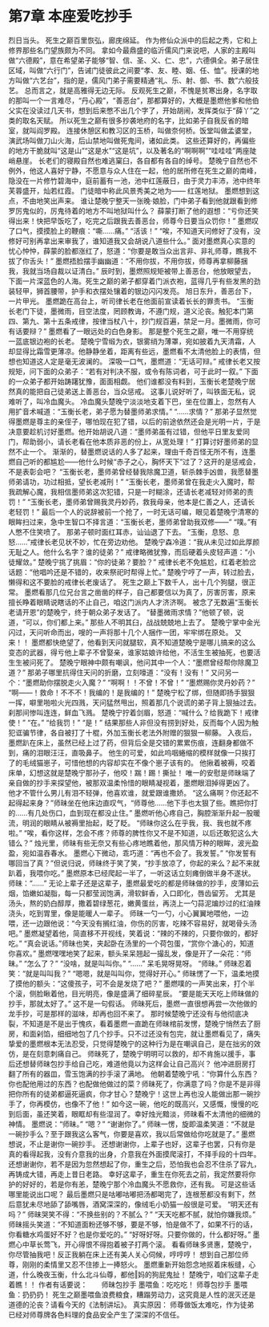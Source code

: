 # 第7章 本座爱吃抄手
烈日当头。
死生之巅百里恢弘，廊庑绵延。
作为修仙众派中的后起之秀，它和上修界那些名门望族颇为不同。
拿如今最鼎盛的临沂儒风门来说吧，人家的主殿叫做“六德殿”，意在希望弟子能够“智、信、圣、义、仁、忠”，六德俱全。弟子居住区域，叫做“六行门”，告诫门徒彼此之间要“孝、友、睦、姻、任、恤”。授课的地方叫做“六艺台”，指的是，儒风门弟子需要精通“礼、乐、射、御、书、数”六般技艺。
总而言之，就是高雅得无边无际。
反观死生之巅，不愧是贫寒出身，名字取的那叫一个一言难尽，“丹心殿”，“善恶台”，那都算好的，大概是墨燃他爹和他伯父实在没读过几天书，想到后来憋不出几个字了，开始胡闹，发挥类似于“薛丫”之类的取名天赋。
所以死生之巅有很多抄袭地府的名字，比如弟子自我反省的暗室，就叫阎罗殿。
连接休憩区和教习区的玉桥，叫做奈何桥。饭堂叫做孟婆堂，演武场叫做刀山火海，后山禁地叫做死鬼间，诸如此类。
这些还算好的，再偏些的地方干脆就叫“这是山”“这是水”“这是坑”，以及著名的“啊啊啊”“哇哇哇”两座陡峭悬崖。
长老们的寝殿自然也难逃窠臼，各自都有各自的绰号。
楚晚宁自然也不例外，他这人喜好宁静，不愿意与众人住在一起，他的居所修在死生之巅的南峰，隐没在一片修竹碧海中，庭前蓄有一池，池中红莲蔽日，由于灵力丰沛，池中终年芙蓉盛开，灿若红霞。
门徒暗中称此风景秀美之地为——
红莲地狱。
墨燃想到这点，不由地笑出声来。
谁让楚晚宁整天一张晚·娘脸，门中弟子看到他就跟看到修罗厉鬼似的，厉鬼待着的地方不叫地狱叫什么？
薛蒙打断了他的遐想：“亏你还笑得出来！快把早饭吃了，吃完之后跟我去善恶台，师尊今日要当众罚你！”
墨燃叹了口气，摸摸脸上的鞭痕：“嘶……痛。”
“活该！”
“唉，不知道天问修好了没有，没修好可别再拿出来审我了，谁知道我又会胡说八道些什么。”
面对墨燃真心实意的忧心忡忡，薛蒙的脸都涨红了，怒道：“你要是敢当众出言非、非礼师尊，瞧我不拔了你舌头！”
墨燃捂脸摆手幽幽道：“不用你拔，不用你拔，师尊再拿柳藤捆我，我就当场自裁以证清白。”
辰时到，墨燃照规矩被带上善恶台，他放眼望去，下面一片深蓝色的人海。死生之巅的弟子都穿着门派衣袍，蓝得几乎有些发黑的劲装轻甲，狮首腰带，护手和衣摆处镶着的银边闪闪发亮。
旭日东升，善恶台下，一片甲光。
墨燃跪在高台上，听司律长老在他面前宣读着长长的罪责书。
“玉衡长老门下徒，墨微雨，目空法度，罔顾教诲，不遵门规，道义沦丧。触犯本门第四、第九、第十五条戒律，按律当杖八十，抄门规百遍，禁足一月。墨微雨，你可有话要辩？”
墨燃看了一眼远处的白色身影。
那是整个死生之巅，唯一不用穿统一蓝底银边袍的长老。
楚晚宁雪缎为衣，银雾绡为薄罩，宛如披着九天清霜，人却显得比霜雪更薄凉。他静静坐着，距离有些远，墨燃看不太清他脸上的表情，但想也知道这人定是毫无波澜的。
深吸一口气，墨燃道：“无话可辩。”
戒律长老又按规矩，问下面的众弟子：“若有对判决不服，或令有陈词者，可于此时一叙。”
下面的一众弟子都开始踌躇犹豫，面面相觑。
他们谁都没有料到，玉衡长老楚晚宁居然真的能把自己徒弟送上善恶台，当众惩戒。
这事儿说好听了，叫铁面无私，说难听了，叫冷血魔头。
冷血魔头楚晚宁淡淡地支着下巴，坐在位置上，忽然有人用扩音术喊道：“玉衡长老，弟子愿为替墨师弟求情。”
“……求情？”
那弟子显然觉得墨燃是尊主的亲侄子，哪怕现在犯了错，以后的前途依然还会是光明一片，于是决意要趁机讨好墨燃。他开始胡说八道：“墨师弟虽有过错，但他平日里友爱同门，帮助弱小，请长老看在他本质非恶的份上，从宽处理！”
打算讨好墨师弟的显然不止一个。
渐渐的，替墨燃说话的人多了起来，理由千奇百怪无所不有，连墨燃自己听的都尴尬——他什么时候“赤子之心，胸怀天下”过了？这开的是惩戒会，不是表彰会吧？
“玉衡长老，墨师弟曾经替我除魔卫道，斩杀棘手凶兽，我愿替墨师弟请功，功过相抵，望长老减刑！”
“玉衡长老，墨师弟曾在我走火入魔时，帮我疏解心魔，我相信墨师弟这次犯错，只是一时糊涂，还请长老减轻对师弟的责罚！”
“玉衡长老，墨师弟曾赐我灵丹妙药，救我母亲，他本是仁善之人，还请长老轻罚！”
最后一个人的说辞被前一个抢了，一时无话可编，眼见着楚晚宁清寒的眼眸扫过来，急中生智口不择言道：“玉衡长老，墨师弟曾助我双修——”
“噗。”有人憋不住笑喷了。
那弟子顿时面红耳赤，讪讪退了下去。
“玉衡，息怒、息怒……”戒律长老见状不妙，忙在旁边劝他。
楚晚宁森冷道：“我从未见过如此厚颜无耻之人。他什么名字？谁的徒弟？”
戒律略微犹豫，而后硬着头皮轻声道：“小徒耀敛。”
楚晚宁挑了挑眉：“你的徒弟？要脸？”
戒律长老不免尴尬，红着老脸岔话题：“他唱吟还是不错的，收来祭祀时帮得上忙。”
楚晚宁哼了一声，转过脸去，懒得和这不要脸的戒律长老废话了。
死生之巅上下数千人，出十几个狗腿，很正常。
墨燃看那几位兄台言之凿凿的样子，自己都要信以为真了，厉害厉害，原来擅长睁着眼睛说瞎话的不止自己，咱这门派内人才济济啊。
被念了无数遍“玉衡长老请开恩”的楚晚宁，终于朝众弟子发话了。
“替墨微雨求情？”他顿了顿，说道，“可以，你们都上来。”
那些人不明其臼，战战兢兢地上去了。
楚晚宁掌中金光闪过，天问听命而出，嗖的一声将那十几个人捆作一团，牢牢绑在原处。
又来！！
墨燃都快绝望了，他看到天问就腿软，真不知道楚晚宁是哪儿搞来的这么变态的武器，得亏他上辈子不曾娶亲，谁家姑娘许给他，不活生生被抽死，也要活生生被问死了。
楚晚宁眼神中颇有嘲讽，他问其中一个人：“墨燃曾经帮你除魔卫道？”
那弟子哪里抗得住天问的折磨，立刻嚎道：“没有！没有！”
又问另一个：“墨燃助你摆脱走火入魔？”
“啊啊！！不曾！不曾！”
“墨燃赐你灵丹妙药？”
“啊——！救命！不不不！我编的！是我编的！”
楚晚宁松了绑，但随即扬手狠狠一挥，噼里啪啦火光四溅，天问猛然甩出，照着那几个说谎的弟子背上狠抽过去。
刹那间惨叫连连，鲜血飞溅。
楚晚宁拧着剑眉，怒道：“喊什么？给我跪下！戒律使！”
“在。”
“给我罚！”
“是！”
结果那些人非但没有捞到好处，反而每个人因为触犯诓骗节律，各自被打了十棍，外加玉衡长老法外附赠的狠狠一柳藤。
入夜后，墨燃趴在床上，虽然已经上过了药，但背后全是交错的累累伤痕，连翻身都做不到，痛的泪眼汪汪，直吸鼻子。
他生的可爱，如此呜咽蜷缩的模样就像一只挨打了的毛绒猫崽子，可惜他想的内容却实在不像个崽子该有的。
他揪着被褥，咬着床单，幻想这就是楚晚宁那孙子，他咬！踹！踢！撕扯！
唯一的安慰是师昧端了亲自做的抄手来探望他，被那双温柔怜惜的眼睛凝视着，墨燃眼泪掉得更凶了。
他才不管什么男儿有泪不轻弹，他喜欢谁，就爱跟谁撒娇。
“这么痛啊？你还起不起得起来身？”师昧坐在他床边直叹气，“师尊他……他下手也太狠了些。瞧把你打的……有几处伤口，血到现在都没止住。”
墨燃听他心疼自己，胸腔渐渐升起一股暖流，明润的眼睛从被褥里抬起，眨了眨。
“师昧你这么在乎我，我、我也就不疼啦。”
“唉，看你这样，怎会不疼？师尊的脾性你又不是不知道，以后还敢犯这么大错么？”
烛光里，师昧有些无奈又有些心疼地瞧着他，那风情万种的眼眸，波光盈盈，宛如温吞春水。
墨燃心下微动，乖巧道：“再也不会了。我发誓。”
“你发誓有哪回当了真？”但说归说，师昧终于笑了笑，“抄手放凉了，你起的来么？起不来就趴着，我喂你吃。”
墨燃原本已经爬起一半了，一听这话立刻瘫倒做半身不遂状。
师昧：“……”
无论上辈子还是这辈子，墨燃最爱吃的都是师昧做的抄手，皮薄如云烟，馅嫩如凝脂，每一只都莹润饱满，滑软鲜香，入口即化，唇齿留芳。
尤其是汤头，熬的奶白醇厚，撒着碧绿葱花，嫩黄蛋丝，再浇上一勺蒜泥煸炒过的红油辣浇头，吃到胃里，像是能暖人一辈子。
师昧一勺一勺，小心翼翼地喂他，一边喂，还一边跟他说：“今天没有搁红油，你伤的厉害，吃辣不容易好，就喝骨头汤吧。”
墨燃凝望着他，简直移不开视线，笑着说：“辣的不辣的，只要你做的，都好吃。”
“真会说话。”师昧也笑，夹起卧在汤里的一个荷包蛋，“赏你个溏心的，知道你喜欢。”
墨燃嘿嘿地笑了起来，额头呆呆翘起一撮乱发，像是开了一朵花：“师昧。”
“怎么了？”
“没啥，就是叫叫你。”
“……”
呆毛晃呀晃呀。
“师昧。”
师昧忍着笑：“就是叫叫我？”
“嗯嗯，就是叫叫你，觉得好开心。”
师昧愣了一下，温柔地摸了摸他的额头：“这傻孩子，可不会是发烧了吧？”
墨燃噗的一声笑出来，打个半个滚，侧脸瞅着他，目光明亮，像是盛满了细碎星辰。
“要是能天天吃上师昧做的抄手，那就太好了。”
这不是一句假话。
师昧死后，墨燃一直很想再尝一次他做的龙手抄，可是那样的滋味，却再也回不来了。
那时候楚晚宁还没有与他彻底决裂，不知道是不是出于愧疚，看着墨燃一直跪在师昧棺前发愣，楚晚宁悄然去了厨房，和面剁馅，细细地包了几个抄手。只不过还没有包完，就让墨燃看见了，痛失挚爱的墨燃根本无法忍受，只觉得楚晚宁的这种行为是在嘲讽自己，是在拙劣的效仿，是在刻意刺痛自己。
师昧死了，楚晚宁明明可以救的，却不肯施以援手，事后还想替师昧包抄手给自己吃，难道他竟以为这样会让自己高兴？
他冲进厨房打翻了所有的器皿，雪玉饱满的抄手滚了满地。
他朝着楚晚宁吼：“你算什么东西？你也配他用过的东西？也配做他做过的菜？师昧死了，你满意了吗？你是不是非得把你所有的徒弟都逼死逼疯，你才甘心？楚晚宁！这世上再也没人能做出那一碗抄手了，你再模仿，也像不了他！”
如今这一碗，他吃的既高兴，又感慨，慢慢的吃到后面，虽还笑着，眼眶却有些湿润了。幸好烛光黯淡，师昧看不太清他的细微的神情。
墨燃说：“师昧。”
“嗯？”
“谢谢你了。”
师昧一愣，旋即温柔笑道：“不就是一碗抄手么？至于跟我这么客气，你要是喜欢，我以后常做给你吃就是了。”
墨燃想说，不止是谢你一碗抄手。
还想谢谢你，上辈子也好，这辈子也罢，只有你是真的看得起我，没有介意我的出身，介意我在外面摸爬滚打，不择手段的十四年。
还想谢谢你，若不是因为忽然想起了你，重生之后，恐怕我也会忍不住杀了容九，再铸成大错，再走上昔日老路。
幸好这辈子，重生在你死去之前，我定然要将你护的好好的，若是你有恙，楚晚宁那个冷血魔头不愿救你，还有我。
可是这些话哪里能说出口呢？
最后墨燃只是咕嘟咕嘟把汤都喝完了，连根葱都没有剩下，然后意犹未尽地舔了舔嘴唇，酒窝深深的，像绒毛小奶猫一般很是可爱。
“明天还有吗？”
师昧哭笑不得：“不换些别的？不腻么？”
“天天吃都不腻，就怕你嫌我烦。”
师昧摇头笑道：“不知道面粉还够不够，要是不够，怕是做不了，如果不行的话，你看糖水鸡蛋好不好？也是你爱吃的。”
“好呀好呀。只要你做的，什么都好呀。”
墨燃心中草长莺飞，开心得恨不得抱着被子打两个滚。
看看师昧多贤惠，楚晚宁，你尽管抽我吧！反正我躺在床上还有美人关心伺候，哼哼哼！
想到自己那位师尊，刚刚的柔情里又忍不住掺上一捧怒火。
墨燃重新开始怨念地抠着床板缝，心道，什么晚夜玉衡，什么北斗仙尊，都他‖妈的狗屁鬼扯！
楚晚宁，咱们这辈子走着瞧！！
作者有话要说：　　师昧包抄手
墨喂鱼：吃吃吃！
师尊包抄手
墨喂鱼：扔扔扔！
死生之巅墨喂鱼浪费粮食，糟蹋劳动力，这究竟是人性的泯灭还是道德的沦丧？请看今天的《法制讲坛》。
真实原因：
师尊做饭太难吃，作为徒弟已经对师尊牌各色料理的食品安全产生了深深的不信任。
